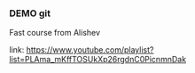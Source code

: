 ### DEMO git

Fast course from Alishev

link: https://www.youtube.com/playlist?list=PLAma_mKffTOSUkXp26rgdnC0PicnmnDak